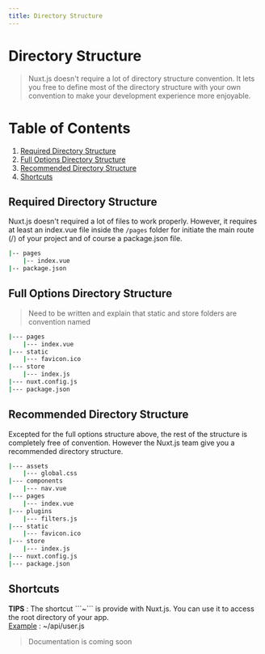 ```yaml
---
title: Directory Structure
---
```


# Directory Structure

> Nuxt.js doesn't require a lot of directory structure convention. It lets you free to define most of the directory structure with your own convention to make your development experience more enjoyable.

# Table of Contents
1. [Required Directory Structure](#required-directory-structure)
2. [Full Options Directory Structure](#full-options-directory-structure)
3. [Recommended Directory Structure](#recommended-directory-structure)
4. [Shortcuts](#shortcuts)

## Required Directory Structure

Nuxt.js doesn't required a lot of files to work properly. However, it requires at least an index.vue file inside the ```/pages``` folder for initiate the main route (/) of your project and of course a package.json file.

```bash
|-- pages
    |-- index.vue
|-- package.json
```

## Full Options Directory Structure

> Need to be written and explain that static and store folders are convention named

```bash
|--- pages
    |--- index.vue
|--- static
    |--- favicon.ico
|--- store
    |--- index.js
|--- nuxt.config.js
|--- package.json
```

## Recommended Directory Structure

Excepted for the full options structure above, the rest of the structure is completely free of convention. However the Nuxt.js team give you a recommended directory structure.

```bash
|--- assets
    |--- global.css
|--- components
    |--- nav.vue
|--- pages
    |--- index.vue
|--- plugins
    |--- filters.js
|--- static
    |--- favicon.ico
|--- store
    |--- index.js
|--- nuxt.config.js
|--- package.json
```


## Shortcuts

<div class="Alert Alert--light"><b>TIPS</b> : The shortcut ```~``` is provide with Nuxt.js. You can use it to access the root directory of your app.<br><u>Example</u> : ~/api/user.js</div>

> Documentation is coming soon
